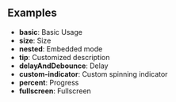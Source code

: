 ## Examples

- **basic**: Basic Usage
- **size**: Size
- **nested**: Embedded mode
- **tip**: Customized description
- **delayAndDebounce**: Delay
- **custom-indicator**: Custom spinning indicator
- **percent**: Progress
- **fullscreen**: Fullscreen
